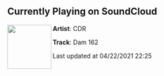 ## Currently Playing on SoundCloud

[<img align="left" width="100" src="https://i1.sndcdn.com/artworks-3gyXp8H8wibqDk2e-PUjS2w-t500x500.jpg">](https://soundcloud.com/cdr123456789/dam-162)

**Artist**: CDR 

**Track**: Dam 162

Last updated at 04/22/2021 22:25
